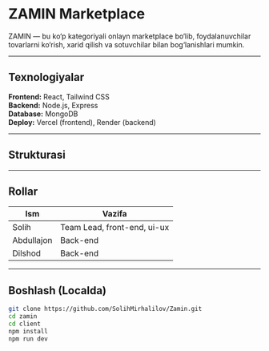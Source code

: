 
# ZAMIN Marketplace

ZAMIN — bu ko‘p kategoriyali onlayn marketplace bo‘lib, foydalanuvchilar tovarlarni ko‘rish, xarid qilish va sotuvchilar bilan bog‘lanishlari mumkin.

---

## Texnologiyalar

**Frontend:** React, Tailwind CSS  
**Backend:** Node.js, Express  
**Database:** MongoDB  
**Deploy:** Vercel (frontend), Render (backend)



---

## Strukturasi


---

## Rollar

| Ism       | Vazifa                                    |
|-----------|-------------------------------------------|
| Solih     | Team Lead, front-end, ui-ux               |
| Abdullajon| Back-end                                  |
| Dilshod   | Back-end                                  |

---

## Boshlash (Localda)

```bash
git clone https://github.com/SolihMirhalilov/Zamin.git
cd zamin
cd client
npm install
npm run dev
